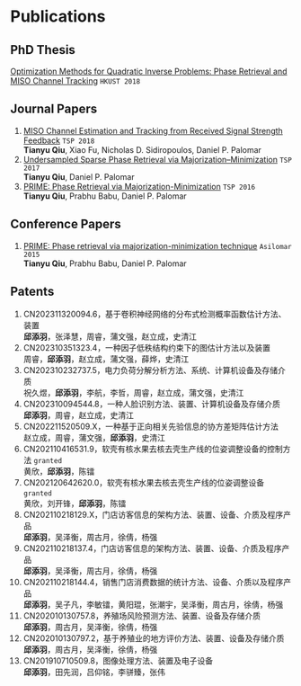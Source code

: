 # Publications

## PhD Thesis

[Optimization Methods for Quadratic Inverse Problems: Phase Retrieval and MISO Channel Tracking](https://lbezone.hkust.edu.hk/bib/991012615563303412) `HKUST 2018`

## Journal Papers

1. [MISO Channel Estimation and Tracking from Received Signal Strength Feedback](https://ieeexplore.ieee.org/abstract/document/8253866) `TSP 2018`<br>**Tianyu Qiu**, Xiao Fu, Nicholas D. Sidiropoulos, Daniel P. Palomar
1. [Undersampled Sparse Phase Retrieval via Majorization–Minimization](https://ieeexplore.ieee.org/abstract/document/8017486) `TSP 2017`<br>**Tianyu Qiu**, Daniel P. Palomar
1. [PRIME: Phase Retrieval via Majorization-Minimization](https://ieeexplore.ieee.org/abstract/document/7499815) `TSP 2016`<br>**Tianyu Qiu**, Prabhu Babu, Daniel P. Palomar

## Conference Papers

1. [PRIME: Phase retrieval via majorization-minimization technique](https://ieeexplore.ieee.org/abstract/document/7421435) `Asilomar 2015`<br>**Tianyu Qiu**, Prabhu Babu, Daniel P. Palomar

## Patents

1. CN202311320094.6，基于卷积神经网络的分布式检测概率函数估计方法、装置<br>**邱添羽**，张泽慧，周睿，蒲文强，赵立成，史清江
1. CN202310351323.4，一种因子低秩结构约束下的图估计方法以及装置<br>周睿，**邱添羽**，赵立成，蒲文强，薛烨，史清江
1. CN202310232737.5，电力负荷分解分析方法、系统、计算机设备及存储介质<br>祝久煜，**邱添羽**，李航，李哲，周睿，赵立成，蒲文强，史清江
1. CN202310094544.8，一种人脸识别方法、装置、计算机设备及存储介质<br>**邱添羽**，周睿，赵立成，史清江
1. CN202211520509.X，一种基于正向相关先验信息的协方差矩阵估计方法<br>赵立成，周睿，蒲文强，**邱添羽**，史清江
1. CN202110416531.9，软壳有核水果去核去壳生产线的位姿调整设备的控制方法 `granted`<br>黄欣，**邱添羽**，陈镭
1. CN202120642620.0，软壳有核水果去核去壳生产线的位姿调整设备 `granted`<br>黄欣，刘开锋，**邱添羽**，陈镭
1. CN202110218129.X，门店访客信息的架构方法、装置、设备、介质及程序产品<br>**邱添羽**，吴泽衡，周古月，徐倩，杨强
1. CN202110218137.4，门店访客信息的架构方法、装置、设备、介质及程序产品<br>**邱添羽**，吴泽衡，周古月，徐倩，杨强
1. CN202110218144.4，销售门店消费数据的统计方法、设备、介质以及程序产品<br>**邱添羽**，吴子凡，李敏镭，黄阳琨，张潮宇，吴泽衡，周古月，徐倩，杨强
1. CN202010130757.8，养殖场风险预测方法、装置、设备及存储介质<br>**邱添羽**，周古月，吴泽衡，徐倩，杨强
1. CN202010130797.2，基于养殖业的地方评价方法、装置、设备及存储介质<br>**邱添羽**，周古月，吴泽衡，徐倩，杨强
1. CN201910710509.8，图像处理方法、装置及电子设备<br>**邱添羽**，田先润，吕仰铭，李骈臻，张伟
